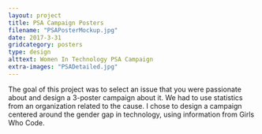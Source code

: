 ```yaml
---
layout: project
title: PSA Campaign Posters
filename: "PSAPosterMockup.jpg"
date: 2017-3-31
gridcategory: posters
type: design
alttext: Women In Technology PSA Campaign
extra-images: "PSADetailed.jpg"
---
```

The goal of this project was to select an issue that you were passionate about and design a 3-poster campaign about it. We had to use statistics from an organization related to the cause. I chose to design a campaign centered around the gender gap in technology, using information from Girls Who Code.

